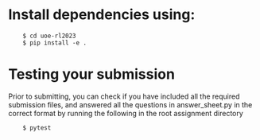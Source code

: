 # Install dependencies using:
```console
    $ cd uoe-rl2023
    $ pip install -e .
```
# Testing your submission 
Prior to submitting, you can check if you have included all the required submission files, and answered all the questions in answer_sheet.py in the correct format by running the following in the root assignment directory
```console
    $ pytest
```
